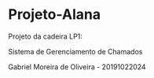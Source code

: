 # Projeto-Alana
Projeto da cadeira LP1:

Sistema de Gerenciamento de Chamados

Gabriel Moreira de Oliveira - 20191022024


